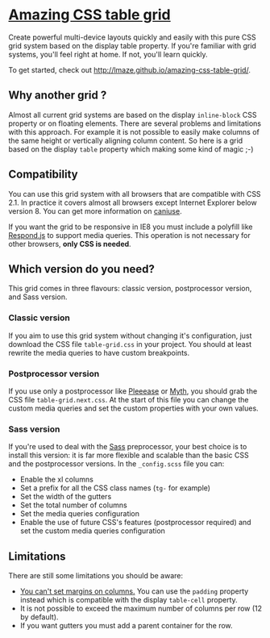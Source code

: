 # [Amazing CSS table grid](https://github.com/lmaze/amazing-css-table-grid)

Create powerful multi-device layouts quickly and easily with this pure CSS grid system based on the display table property. If you're familiar with grid systems, you'll feel right at home. If not, you'll learn quickly.

To get started, check out <http://lmaze.github.io/amazing-css-table-grid/>.


## Why another grid ?

Almost all current grid systems are based on the display `inline-block` CSS property or on floating elements. There are several problems and limitations with this approach. For example it is not possible to easily make columns of the same height or vertically aligning column content. So here is a grid based on the display `table` property which making some kind of magic ;-)


## Compatibility

You can use this grid system with all browsers that are compatible with CSS 2.1. In practice it covers almost all browsers except Internet Explorer below version 8. You can get more information on [caniuse](http://caniuse.com/#feat=css-table).

If you want the grid to be responsive in IE8 you must include a polyfill like [Respond.js](https://github.com/scottjehl/Respond) to support media queries. This operation is not necessary for other browsers, **only CSS is needed**.


## Which version do you need?

This grid comes in three flavours: classic version, postprocessor version, and Sass version.

### Classic version

If you aim to use this grid system without changing it's configuration, just download the CSS file `table-grid.css` in your project. You should at least rewrite the media queries to have custom breakpoints.

### Postprocessor version
If you use only a postprocessor like [Pleeease](http://pleeease.io/) or [Myth](http://www.myth.io/), you should grab the CSS file `table-grid.next.css`. At the start of this file you can change the custom media queries and set the custom properties with your own values.

### Sass version

If you're used to deal with the [Sass](http://sass-lang.com/) preprocessor, your best choice is to install this version: it is far more flexible and scalable than the basic CSS and the postprocessor versions. In the `_config.scss` file you can:

* Enable the xl columns
* Set a prefix for all the CSS class names (`tg-` for example)
* Set the width of the gutters
* Set the total number of columns
* Set the media queries configuration
* Enable the use of future CSS's features (postprocessor required) and set the custom media queries configuration


## Limitations

There are still some limitations you should be aware:

* [You can't set margins on columns.](https://developer.mozilla.org/en-US/docs/Web/CSS/margin) You can use the `padding` property instead which is compatible with the display `table-cell` property.
* It is not possible to exceed the maximum number of columns per row (12 by default).
* If you want gutters you must add a parent container for the row.
